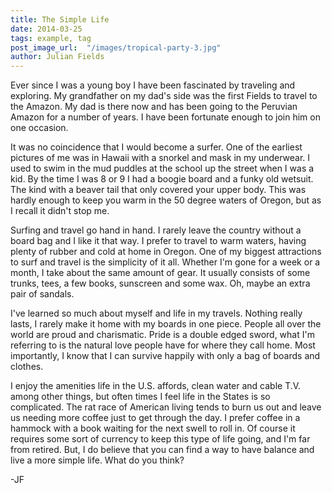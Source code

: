 ```yaml
---
title: The Simple Life
date: 2014-03-25
tags: example, tag
post_image_url:  "/images/tropical-party-3.jpg"
author: Julian Fields
---
```


Ever since I was a young boy I have been fascinated by traveling and
exploring.  My grandfather on my dad's side was the first Fields to
travel to the Amazon.  My dad is there now and has been going to the
Peruvian Amazon for a number of years.  I have been fortunate enough
to join him on one occasion.  

It was no coincidence that I would become a surfer.  One of the earliest
pictures of me was in Hawaii with a snorkel and mask in my underwear.
I used to swim in the mud puddles at the school up the street when I was
a kid.  By the time I was 8 or 9 I had a boogie board and a funky old
wetsuit.  The kind with a beaver tail that only covered your upper body.
This was hardly enough to keep you warm in the 50 degree waters of Oregon, but as
I recall it didn't stop me.

Surfing and travel go hand in hand.  I rarely leave
the country without
a board bag and I like it that way.  I prefer to travel to warm waters,
having plenty of rubber and cold at home in Oregon.  One of my biggest
attractions to surf and travel is the simplicity of it all.  Whether I'm
gone for a week or a month, I take about the same amount of gear.  It
usually consists of some trunks, tees, a few books, sunscreen and some
wax.  Oh, maybe an extra pair of sandals. 

I've learned so much about myself and life in my travels.  Nothing
really lasts, I rarely make it home with my boards in one piece.  People
all over the world are proud and charismatic.  Pride is a double edged
sword, what I'm referring to is the natural love people have for where
they call home.  Most importantly, I know that I can survive happily
with only a bag of boards and clothes.  

I enjoy the amenities life in the U.S. affords, clean water and cable
T.V. among other things, but often times I feel life in the States is so
complicated.  The rat race of American living tends to burn us out and
leave us needing more coffee just to get through the day.  I prefer
coffee in a hammock with a book waiting for the next swell to roll in.
Of course it requires some sort of currency to keep this type of life
going, and I'm far from retired. But, I do believe that you can find
a way to have balance and live a more simple life.  What do you think? 

-JF
 
